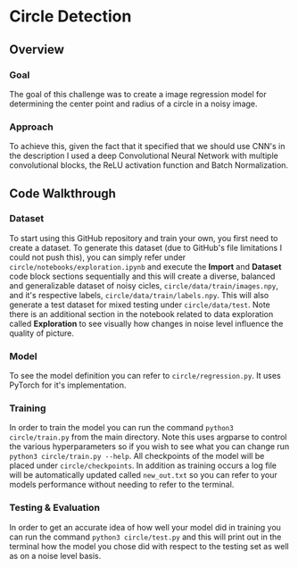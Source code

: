 # Circle Detection

## Overview

### Goal
The goal of this challenge was to create a image regression model for determining the center point and radius of a circle in a noisy image.

### Approach
To achieve this, given the fact that it specified that we should use CNN's in the description I used a deep Convolutional Neural Network with multiple convolutional blocks, the ReLU activation function and Batch Normalization.

## Code Walkthrough

### Dataset
To start using this GitHub repository and train your own, you first need to create a dataset. To generate this dataset (due to GitHub's file limitations I could not push this), you can simply refer under `circle/notebooks/exploration.ipynb` and execute the **Import** and **Dataset** code block sections sequentially and this will create a diverse, balanced and generalizable dataset of noisy cicles, `circle/data/train/images.npy`, and it's respective labels, `circle/data/train/labels.npy`. This will also generate a test dataset for mixed testing under `circle/data/test`.  Note there is an additional section in the notebook related to data exploration called **Exploration** to see visually how changes in noise level influence the quality of picture.

### Model
To see the model definition you can refer to `circle/regression.py`. It uses PyTorch for it's implementation.

### Training
In order to train the model you can run the command `python3 circle/train.py` from the main directory. Note this uses argparse to control the various hyperparameters so if you wish to see what you can change run `python3 circle/train.py --help`. All checkpoints of the model will be placed under `circle/checkpoints`. In addition as training occurs a log file will be automatically updated called `new_out.txt` so you can refer to your models performance without needing to refer to the terminal.

### Testing & Evaluation
In order to get an accurate idea of how well your model did in training you can run the command `python3 circle/test.py` and this will print out in the terminal how the model you chose did with respect to the testing set as well as on a noise level basis.